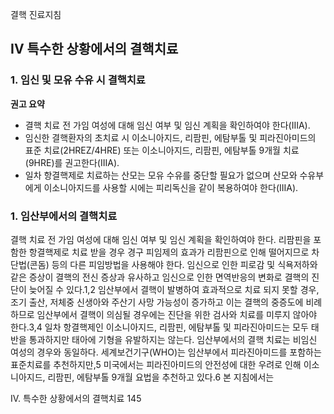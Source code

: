 결핵 진료지침
## IV 특수한 상황에서의 결핵치료
### 1. 임신 및 모유 수유 시 결핵치료

**권고 요약**
- 결핵 치료 전 가임 여성에 대해 임신 여부 및 임신 계획을 확인하여야 한다(IIIA).
- 임신한 결핵환자의 초치료 시 이소니아지드, 리팜핀, 에탐부톨 및 피라진아미드의 표준 치료(2HREZ/4HRE) 또는 이소니아지드, 리팜핀, 에탐부톨 9개월 치료(9HRE)를 권고한다(IIIA).
- 일차 항결핵제로 치료하는 산모는 모유 수유를 중단할 필요가 없으며 산모와 수유부에게 이소니아지드를 사용할 시에는 피리독신을 같이 복용하여야 한다(IIIA).

### 1. 임산부에서의 결핵치료
결핵 치료 전 가임 여성에 대해 임신 여부 및 임신 계획을 확인하여야 한다. 리팜핀을 포함한 항결핵제로 치료 받을 경우 경구 피임제의 효과가 리팜핀으로 인해 떨어지므로 차단법(콘돔) 등의 다른 피임방법을 사용해야 한다.
임신으로 인한 피로감 및 식욕저하와 같은 증상이 결핵의 전신 증상과 유사하고 임신으로 인한 면역반응의 변화로 결핵의 진단이 늦어질 수 있다.1,2 임산부에서 결핵이 발병하여 효과적으로 치료 되지 못할 경우, 조기 출산, 저체중 신생아와 주산기 사망 가능성이 증가하고 이는 결핵의 중증도에 비례 하므로 임산부에서 결핵이 의심될 경우에는 진단을 위한 검사와 치료를 미루지 않아야 한다.3,4 일차 항결핵제인 이소니아지드, 리팜핀, 에탐부톨 및 피라진아미드는 모두 태반을 통과하지만 태아에 기형을 유발하지는 않는다. 임산부에서의 결핵 치료는 비임신 여성의 경우와 동일하다. 세계보건기구(WHO)는 임산부에서 피라진아미드를 포함하는 표준치료를 추천하지만,5 미국에서는 피라진아미드의 안전성에 대한 우려로 인해 이소니아지드, 리팜핀, 에탐부톨 9개월 요법을 추천하고 있다.6 본 지침에서는

IV. 특수한 상황에서의 결핵치료 <PAGE>145